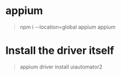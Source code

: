 # appium
> npm i --location=global appium
> appium

# Install the driver itself
> appium driver install uiautomator2
